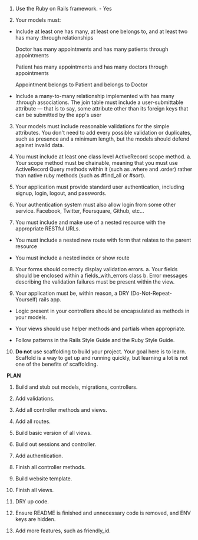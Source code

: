 1. Use the Ruby on Rails framework. - Yes

2. Your models must:

 - Include at least one has many, at least one belongs to, and at least two has many :through relationships

	Doctor has many appointments and has many patients through appointments

	Patient has many appointments and has many doctors through appointments

	Appointment belongs to Patient and belongs to Doctor


 - Include a many-to-many relationship implemented with has many :through associations. The join table must include a user-submittable attribute — that is to say, some attribute other than its foreign keys that can be submitted by the app's user


3. Your models must include reasonable validations for the simple attributes. You don't need to add every possible validation or duplicates, such as presence and a minimum length, but the models should defend against invalid data.

4. You must include at least one class level ActiveRecord scope method. a. Your scope method must be chainable, meaning that you must use ActiveRecord Query methods within it (such as .where and .order) rather than native ruby methods (such as #find_all or #sort).

5. Your application must provide standard user authentication, including signup, login, logout, and passwords.

6. Your authentication system must also allow login from some other service. Facebook, Twitter, Foursquare, Github, etc...

7. You must include and make use of a nested resource with the appropriate RESTful URLs.


 - You must include a nested new route with form that relates to the parent resource

 -  You must include a nested index or show route

8. Your forms should correctly display validation errors.
 a. Your fields should be enclosed within a fields_with_errors class
 b. Error messages describing the validation failures must be present within the view.

9. Your application must be, within reason, a DRY (Do-Not-Repeat-Yourself) rails app.

 - Logic present in your controllers should be encapsulated as methods in your models.

 - Your views should use helper methods and partials when appropriate.

 - Follow patterns in the Rails Style Guide and the Ruby Style Guide.

10. **Do not** use scaffolding to build your project. Your goal here is to learn. Scaffold is a way to get up and running quickly, but learning a lot is not one of the benefits of scaffolding.

**PLAN**

1. Build and stub out models, migrations, controllers.

2. Add validations.

3. Add all controller methods and views.

4. Add all routes.

5. Build basic version of all views.

6. Build out sessions and controller.

7. Add authentication.

8. Finish all controller methods.

9. Build website template.

10. Finish all views.

11. DRY up code.

12. Ensure README is finished and unnecessary code is removed, and ENV keys are hidden.

13. Add more features, such as friendly_id.
